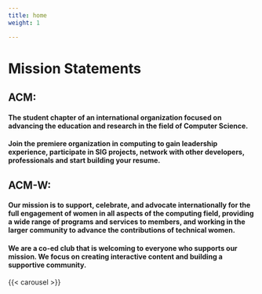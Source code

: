 ```yaml
---
title: home
weight: 1

---
```

<html>
<main id="home">
    <div class="row" id="landing-page">
      <div id="landing-text" class="text-center">
        <h1>
          Mission Statements
        </h1>
      </div>
    </div>
    <div class="row" id="landing-page">
      <div id="landing-text" class="text-left">
        <h2>
          ACM:
        </h2>
        <h4>
          The student chapter of an international organization focused on advancing the education and research in the field of Computer Science.
        </h4>
        <h4>
          Join the premiere organization in computing to gain leadership experience, participate in SIG projects, network with other developers, professionals and start building your resume.
        </h4>
      </div>
      <div id="landing-text" class="text-left">
        <h2>
            ACM-W:
        </h2>
        <h4>
          Our mission is to support, celebrate, and advocate internationally for the full engagement of women in all aspects of the computing field, providing a wide range of programs and services to members, and working in the larger community to advance the contributions of technical women. 
        </h4>
        <h4>
          We are a co-ed club that is welcoming to everyone who supports our mission. We focus on creating interactive content and building a supportive community.
        </h4>
      </div>
    </div>
    <div class="row">
    </div>
</main>
</html>

<!-- Shortcode for the Social Media Carousel look at `layouts/shortcodes/carousel` -->
{{< carousel >}}
